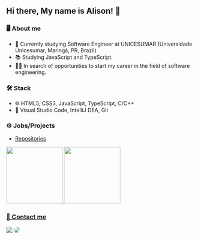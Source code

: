 ## Hi there, My name is Alison! 👋

### 🖥️ About me

- 🎒 Currently studying Software Engineer at UNICESUMAR (Universidade Unicesumar, Maringá, PR, Brazil)
- 📚 Studying JavaScript and TypeScript.
- 👨‍💻 In search of opportunities to start my career in the field of software engineering.

### 🛠 Stack

- 🌐 HTML5, CSS3, JavaScript, TypeScript, C/C++
- 🔨 Visual Studio Code, IntelliJ DEA, Git

### ⚙ Jobs/Projects

- <a href="https://github.com/alison-luiz?tab=repositories">Repositories

<div>
<a href="https://github.com/alison-luiz/">
  <img height="150em" src="https://github-readme-stats.vercel.app/api?username=alison-luiz&hide=stars&count_private=true&theme=dracula">
  <img height="150em" src="https://github-readme-stats.vercel.app/api/top-langs/?username=alison-luiz&theme=dracula&layout=compact&count_private=true">
</div>

### 📩 Contact me

<div>
<a href="https://www.instagram.com/_alisonluiz_/" target="_blank"><img src="https://img.shields.io/badge/-Instagram-%23E4405F?style=for-the-badge&logo=instagram&logoColor=white"></a>
<a href="https://www.linkedin.com/in/alison-luiz/" target="_blank"><img src="https://img.shields.io/badge/-LinkedIn-%230077B5?style=for-the-badge&logo=linkedin&logoColor=white" style="border-radius: 30px" target="_blank"></a> 
</div>

